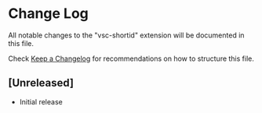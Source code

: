 # Change Log

All notable changes to the "vsc-shortid" extension will be documented in this file.

Check [Keep a Changelog](http://keepachangelog.com/) for recommendations on how to structure this file.

## [Unreleased]

- Initial release